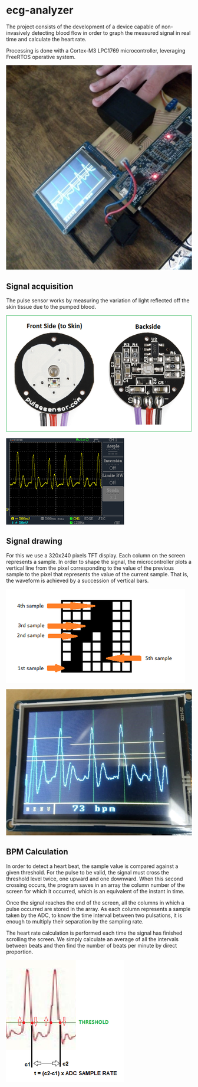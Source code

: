 # ecg-analyzer
The project consists of the development of a device capable of non-invasively detecting blood flow in order to graph the measured signal in real time and calculate the heart rate.

Processing is done with a Cortex-M3 LPC1769 microcontroller, leveraging FreeRTOS operative system.

![project complete](./images/project-complete.jfif)

## Signal acquisition

The pulse sensor works by measuring the variation of light reflected off the skin tissue due to the pumped blood.

![pulse sensor](./images/pulse-sensor.png)

![pulse sensor signal](./images/pulse-sensor-signal.png)

## Signal drawing

For this we use a 320x240 pixels TFT display. Each column on the screen represents a sample. In order to shape the signal, the microcontroller plots a vertical line from the pixel corresponding to the value of the previous sample to the pixel that represents the value of the current sample. That is, the waveform is achieved by a succession of vertical bars.

![signal representation](./images/signal-representation.png)

![signal drawing](./images/signal-drawing.jpg)

## BPM Calculation

In order to detect a heart beat, the sample value is compared against a given threshold. For the pulse to be valid, the signal must cross the threshold level twice, one upward and one downward. When this second crossing occurs, the program saves in an array the column number of the screen for which it occurred, which is an equivalent of the instant in time.

Once the signal reaches the end of the screen, all the columns in which a pulse occurred are stored in the array. As each column represents a sample taken by the ADC, to know the time interval between two pulsations, it is enough to multiply their separation by the sampling rate.

The heart rate calculation is performed each time the signal has finished scrolling the screen. We simply calculate an average of all the intervals between beats and then find the number of beats per minute by direct proportion.

![signal drawing](./images/bpm-calculation.png)
